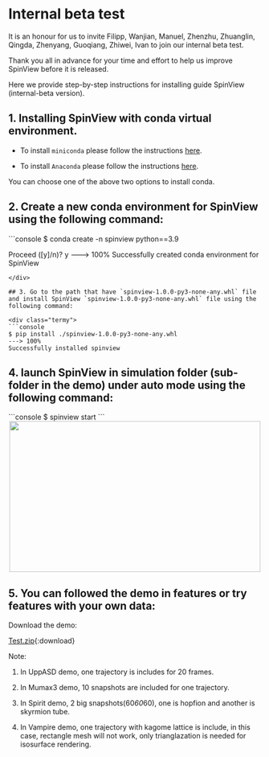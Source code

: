 
# Internal beta test

It is an honour for us to invite Filipp, Wanjian, Manuel, Zhenzhu, Zhuanglin, Qingda, Zhenyang, Guoqiang, Zhiwei, Ivan to join our internal beta test.

Thank you all in advance for your time and effort to help us improve SpinView before it is released.

Here we provide step-by-step instructions for installing guide SpinView (internal-beta version).


## 1. Installing SpinView with conda virtual environment.

* To install `miniconda` please follow the instructions [here](https://docs.conda.io/en/latest/miniconda.html).

* To install `Anaconda` please follow the instructions [here](https://docs.anaconda.com/anaconda/install/).

You can choose one of the above two options to install conda.

## 2. Create a new conda environment for SpinView using the following command:

<div class="termy">
```console
$ conda create -n spinview python==3.9

Proceed ([y]/n)?     y
---> 100%
Successfully created conda environment for SpinView
```
</div>

## 3. Go to the path that have `spinview-1.0.0-py3-none-any.whl` file and install SpinView `spinview-1.0.0-py3-none-any.whl` file using the following command:

<div class="termy">
```console
$ pip install ./spinview-1.0.0-py3-none-any.whl
---> 100%
Successfully installed spinview
```
</div>

## 4. launch SpinView in simulation folder (sub-folder in the demo) under auto mode using the following command:


<div class="termy">
```console
$ spinview start
```
</div>

<div style="text-align: center;">
<img width=500, height=300 src="/SpinView/assets/home.png" draggable="false">
</div>


## 5. You can followed the demo in features or try features with your own data:

Download the demo:

[Test.zip](/SpinView/internal_beta_test.zip){:download}

Note:

1. In UppASD demo, one trajectory is includes for 20 frames.

2. In Mumax3 demo,  10 snapshots are included for one trajectory.

3. In Spirit demo, 2 big snapshots(60*60*60), one is hopfion and another is skyrmion tube.

4. In Vampire demo, one trajectory with kagome lattice is include, in this case, rectangle mesh will not work, only trianglazation is needed for isosurface rendering.


